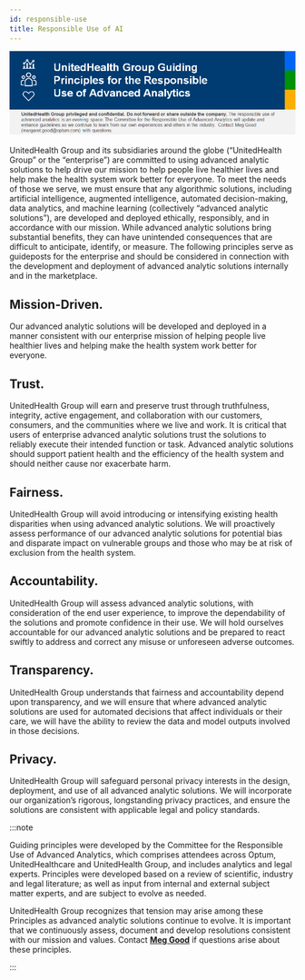 ```yaml
---
id: responsible-use
title: Responsible Use of AI
---
```


![responsible-use](../../../static/img/responsible-use-banner.png)

UnitedHealth Group and its subsidiaries around the globe (“UnitedHealth Group” or the “enterprise”) are committed to using advanced analytic solutions to help drive our mission to help people live healthier lives and help make the health system work better for everyone.  To meet the needs of those we serve, we must ensure that any algorithmic solutions, including artificial intelligence, augmented intelligence, automated decision-making, data analytics, and machine learning (collectively “advanced analytic solutions”), are developed and deployed ethically, responsibly, and in accordance with our mission.  While advanced analytic solutions bring substantial benefits, they can have unintended consequences that are difficult to anticipate, identify, or measure. The following principles serve as guideposts for the enterprise and should be considered in connection with the development and deployment of advanced analytic solutions internally and in the marketplace. 

## __Mission-Driven.__

Our advanced analytic solutions will be developed and deployed in a manner consistent with our enterprise mission of helping people live healthier lives and helping make the health system work better for everyone.

## __Trust.__

UnitedHealth Group will earn and preserve trust through truthfulness, integrity, active engagement, and collaboration with our customers, consumers, and the communities where we live and work. It is critical that users of enterprise advanced analytic solutions trust the solutions to reliably execute their intended function or task.  Advanced analytic solutions should support patient health and the efficiency of the health system and should neither cause nor exacerbate harm. 

## __Fairness.__

UnitedHealth Group will avoid introducing or intensifying existing health disparities when using advanced analytic solutions.  We will proactively assess performance of our advanced analytic solutions for potential bias and disparate impact on vulnerable groups and those who may be at risk of exclusion from the health system.

## __Accountability.__

UnitedHealth Group will assess advanced analytic solutions, with consideration of the end user experience, to improve the dependability of the solutions and promote confidence in their use. We will hold ourselves accountable for our advanced analytic solutions and be prepared to react swiftly to address and correct any misuse or unforeseen adverse outcomes.

## __Transparency.__

UnitedHealth Group understands that fairness and accountability depend upon transparency, and we will ensure that where advanced analytic solutions are used for automated decisions that affect individuals or their care, we will have the ability to review the data and model outputs involved in those decisions.

## __Privacy.__

UnitedHealth Group will safeguard personal privacy interests in the design, deployment, and use of all advanced analytic solutions.  We will incorporate our organization’s rigorous, longstanding privacy practices, and ensure the solutions are consistent with applicable legal and policy standards. 


:::note

Guiding principles were developed by the Committee for the Responsible Use of Advanced Analytics, which comprises attendees across Optum, UnitedHealthcare and UnitedHealth Group, and includes analytics and legal experts. Principles were developed based on a review of scientific, industry and legal literature; as well as input from internal and external subject matter experts, and are subject to evolve as needed.

UnitedHealth Group recognizes that tension may arise among these Principles as advanced analytic solutions continue to evolve.  It is important that we continuously assess, document and develop resolutions consistent with our mission and values.  Contact [**Meg Good**](mailto:margaret.good@optum.com) if questions arise about these principles.

:::



